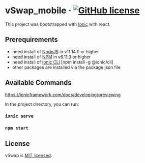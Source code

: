# vSwap_mobile &middot; [![GitHub license](https://img.shields.io/badge/license-MIT-blue.svg)](https://github.com/abatplus/vswap_mobile/blob/master/LICENCE.md)

This project was bootstrapped with [Ionic](https://ionicframework.com/docs/developing/starting) with react.

## Prerequirements

- need install of [NodeJS](https://nodejs.org/en/) in v11.14.0 or higher
- need install of [NPM](https://www.npmjs.com/get-npm) in v6.11.3 or higher
- need install of [Ionic CLI](https://ionicframework.com/docs/intro/cli) [npm install -g @ionic/cli]
- other packages are installed via the package.json file

## Available Commands

https://ionicframework.com/docs/developing/previewing

In the project directory, you can run:

### `ionic serve`

### `npm start`

## License

vSwap is [MIT licensed](./LICENSE.md).
